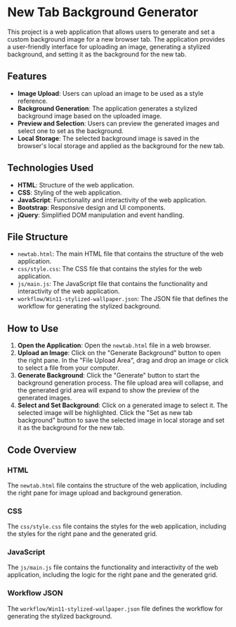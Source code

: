 # New Tab Background Generator

This project is a web application that allows users to generate and set a custom background image for a new browser tab. The application provides a user-friendly interface for uploading an image, generating a stylized background, and setting it as the background for the new tab.

## Features

- **Image Upload**: Users can upload an image to be used as a style reference.
- **Background Generation**: The application generates a stylized background image based on the uploaded image.
- **Preview and Selection**: Users can preview the generated images and select one to set as the background.
- **Local Storage**: The selected background image is saved in the browser's local storage and applied as the background for the new tab.

## Technologies Used

- **HTML**: Structure of the web application.
- **CSS**: Styling of the web application.
- **JavaScript**: Functionality and interactivity of the web application.
- **Bootstrap**: Responsive design and UI components.
- **jQuery**: Simplified DOM manipulation and event handling.

## File Structure

- `newtab.html`: The main HTML file that contains the structure of the web application.
- `css/style.css`: The CSS file that contains the styles for the web application.
- `js/main.js`: The JavaScript file that contains the functionality and interactivity of the web application.
- `workflow/Win11-stylized-wallpaper.json`: The JSON file that defines the workflow for generating the stylized background.

## How to Use

1. **Open the Application**: Open the `newtab.html` file in a web browser.
2. **Upload an Image**: Click on the "Generate Background" button to open the right pane. In the "File Upload Area", drag and drop an image or click to select a file from your computer.
3. **Generate Background**: Click the "Generate" button to start the background generation process. The file upload area will collapse, and the generated grid area will expand to show the preview of the generated images.
4. **Select and Set Background**: Click on a generated image to select it. The selected image will be highlighted. Click the "Set as new tab background" button to save the selected image in local storage and set it as the background for the new tab.

## Code Overview

### HTML
The `newtab.html` file contains the structure of the web application, including the right pane for image upload and background generation.

### CSS
The `css/style.css` file contains the styles for the web application, including the styles for the right pane and the generated grid.

### JavaScript
The `js/main.js` file contains the functionality and interactivity of the web application, including the logic for the right pane and the generated grid.

### Workflow JSON
The `workflow/Win11-stylized-wallpaper.json` file defines the workflow for generating the stylized background.
